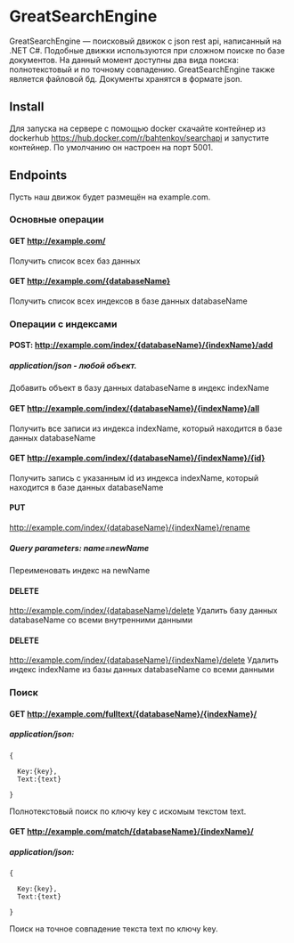# GreatSearchEngine

GreatSearchEngine — поисковый движок с json rest api, написанный на .NET C#.
Подобные движки используются при сложном поиске по базе документов.
На данный момент доступны два вида поиска: полнотекстовый и по точному совпадению.
GreatSearchEngine также является файловой бд. Документы хранятся в формате json.

## Install

Для запуска на сервере с помощью docker скачайте контейнер из dockerhub https://hub.docker.com/r/bahtenkov/searchapi и запустите контейнер.
По умолчанию он настроен на порт 5001.

## Endpoints

Пусть наш движок будет размещён на example.com.

### Основные операции

#### GET http://example.com/

Получить список всех баз данных

#### GET http://example.com/{databaseName}

Получить список всех индексов в базе данных databaseName

### Операции с индексами

#### POST: http://example.com/index/{databaseName}/{indexName}/add

##### application/json - любой объект.

Добавить объект в базу данных databaseName в индекс indexName

#### GET http://example.com/index/{databaseName}/{indexName}/all

Получить все записи из индекса indexName, который находится в базе данных databaseName

#### GET http://example.com/index/{databaseName}/{indexName}/{id}

Получить запись с указанным id из индекса indexName, который находится в базе данных databaseName

#### PUT
http://example.com/index/{databaseName}/{indexName}/rename

##### Query parameters: name=newName

Переименовать индекс на newName

#### DELETE
http://example.com/index/{databaseName}/delete
Удалить базу данных databaseName со всеми внутренними данными

#### DELETE
http://example.com/index/{databaseName}/{indexName}/delete
Удалить индекс indexName из базы данных databaseName со всеми данными


### Поиск

#### GET http://example.com/fulltext/{databaseName}/{indexName}/

##### application/json:

```
{

  Key:{key},
  Text:{text}

}
```

Полнотекстовый поиск по ключу key с искомым текстом text.

#### GET http://example.com/match/{databaseName}/{indexName}/

##### application/json:

```
{

  Key:{key},
  Text:{text}

}
```

Поиск на точное совпадение текста text по ключу key.

